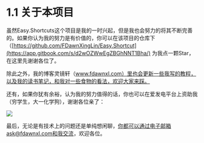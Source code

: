 # 1.1 关于本项目

虽然Easy.Shortcuts这个项目是我的一时兴起，但是我也会努力的将其不断完善的。如果你认为我的努力是有价值的，你可以在该项目的仓库下（[https://github.com/FDawnXingLin/Easy.Shortcut](https://app.gitbook.com/s/d2wOZWwEgZBGhNNT1Bha/)  为我点一颗Star，在这里先谢谢各位了。

除此之外，我的博客灵镜轩（www.fdawnxl.com）里也会更新一些我写的教程，以及我的读书笔记，和我对一些食物的看法，欢迎大家来踩。

还有，如果你犹有余裕，认为我的努力值得的话，你也可以在爱发电平台上资助我（穷学生，大一化学狗），谢谢各位亲了：

![](../.gitbook/assets/donate\_aifadian.jpg)

最后，无论是有技术上的问题还是单纯想闲聊，你都可以通过电子邮箱ask@fdawnxl.com和我交流，欢迎各位。
